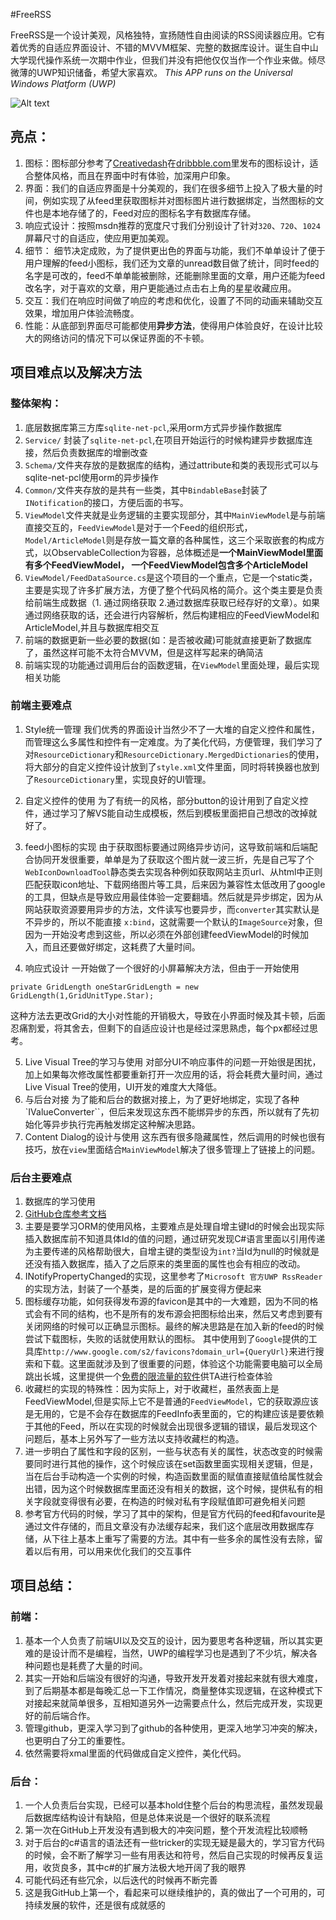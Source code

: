 #FreeRSS

FreeRSS是一个设计美观，风格独特，宣扬随性自由阅读的RSS阅读器应用。它有着优秀的自适应界面设计、不错的MVVM框架、完整的数据库设计。诞生自中山大学现代操作系统一次期中作业，但我们并没有把他仅仅当作一个作业来做。倾尽微薄的UWP知识储备，希望大家喜欢。
*This APP runs on the Universal Windows Platform (UWP)*

![Alt text](https://raw.githubusercontent.com/mgsweet/uwp-RSS-project/dev/Image/appShow.png)

## 亮点：
1. 图标：图标部分参考了[Creativedash](https://dribbble.com/IgorCheb)在[dribbble.com](https://dribbble.com/IgorCheb)里发布的图标设计，适合整体风格，而且在界面中时有体验，加深用户印象。
2. 界面：我们的自适应界面是十分美观的，我们在很多细节上投入了极大量的时间，例如实现了从feed里获取图标并对图标图片进行数据绑定，当然图标的文件也是本地存储了的，Feed对应的图标名字有数据库存储。
3. 响应式设计：按照msdn推荐的宽度尺寸我们分别设计了针对`320`、`720`、`1024`屏幕尺寸的自适应，使应用更加美观。
4. 细节： 细节决定成败，为了提供更出色的界面与功能，我们不单单设计了便于用户理解的feed小图标，我们还为文章的unread数目做了统计，同时feed的名字是可改的，feed不单单能被删除，还能删除里面的文章，用户还能为feed改名字，对于喜欢的文章，用户更能通过点击右上角的星星收藏应用。
5.  交互：我们在响应时间做了响应的考虑和优化，设置了不同的动画来辅助交互效果，增加用户体验流畅度。
6. 性能：从底部到界面尽可能都使用**异步方法**，使得用户体验良好，在设计比较大的网络访问的情况下可以保证界面的不卡顿。


## 项目难点以及解决方法
### 整体架构：
1. 底层数据库第三方库`sqlite-net-pcl`,采用orm方式异步操作数据库
2. `Service/` 封装了`sqlite-net-pcl`,在项目开始运行的时候构建异步数据库连接，然后负责数据库的增删改查
3. `Schema/`文件夹存放的是数据库的结构，通过attribute和类的表现形式可以与sqlite-net-pcl使用orm的异步操作
4. `Common/`文件夹存放的是共有一些类，其中`BindableBase`封装了`INotification`的接口，方便后面的书写。
5. `ViewModel`文件夹就是业务逻辑的主要实现部分，其中`MainViewModel`是与前端直接交互的，`FeedViewModel`是对于一个Feed的组织形式，`Model/ArticleModel`则是存放一篇文章的各种属性，这三个采取嵌套的构成方式，以ObservableCollection为容器，总体概述是**一个MainViewModel里面有多个FeedViewModel， 一个FeedViewModel包含多个ArticleModel**
6. `ViewModel/FeedDataSource.cs`是这个项目的一个重点，它是一个static类，主要是实现了许多扩展方法，方便了整个代码风格的简介。这个类主要是负责给前端生成数据（1. 通过网络获取 2.通过数据库获取已经存好的文章）。如果通过网络获取的话，还会进行内容解析，然后构建相应的FeedViewModel和ArticleModel,并且与数据库相交互
7. 前端的数据更新一些必要的数据(如：是否被收藏)可能就直接更新了数据库了，虽然这样可能不太符合MVVM，但是这样写起来的确简洁
8. 前端实现的功能通过调用后台的函数逻辑，在`ViewModel`里面处理，最后实现相关功能

### 前端主要难点
1. Style统一管理
我们优秀的界面设计当然少不了一大堆的自定义控件和属性，而管理这么多属性和控件有一定难度。为了美化代码，方便管理，我们学习了对`ResourceDictionary`和`ResourceDictionary.MergedDictionaries`的使用，将大部分的自定义控件设计放到了`style.xml`文件里面，同时将转换器也放到了`ResourceDictionary`里，实现良好的UI管理。

2. 自定义控件的使用
为了有统一的风格，部分button的设计用到了自定义控件，通过学习了解VS能自动生成模板，然后到模板里面把自己想改的改掉就好了。

3. feed小图标的实现
由于获取图标要通过网络异步访问，这导致前端和后端配合协同开发很重要，单单是为了获取这个图片就一波三折，先是自己写了个`WebIconDownloadTool`静态类去实现各种例如获取网站主页url、从html中正则匹配获取icon地址、下载网络图片等工具，后来因为兼容性太低改用了google的工具，但缺点是导致应用最佳体验一定要翻墙。然后就是异步绑定，因为从网站获取资源要用异步的方法，文件读写也要异步，而`converter`其实默认是不异步的，所以不能直接 `x:bind`，这就需要一个默认的`ImageSource`对象，但因为一开始没考虑到这些，所以必须在外部创建feedViewModel的时候加入，而且还要做好绑定，这耗费了大量时间。

4. 响应式设计
一开始做了一个很好的小屏幕解决方法，但由于一开始使用
  ```
private GridLength oneStarGridLength = new GridLength(1,GridUnitType.Star);
```
这种方法去更改Grid的大小对性能的开销极大，导致在小界面时候及其卡顿，后面忍痛割爱，将其舍去，但剩下的自适应设计也是经过深思熟虑，每个px都经过思考。

5. Live Visual Tree的学习与使用
对部分UI不响应事件的问题一开始很是困扰，加上如果每次修改属性都要重新打开一次应用的话，将会耗费大量时间，通过Live Visual Tree的使用，UI开发的难度大大降低。
6. 与后台对接
为了能和后台的数据对接上，为了更好地绑定，实现了各种`IValueConverter``，但后来发现这东西不能绑异步的东西，所以就有了先初始化等异步执行完再触发绑定这种解决思路。
7. Content Dialog的设计与使用
这东西有很多隐藏属性，然后调用的时候也很有技巧，放在`view`里面结合`MainViewModel`解决了很多管理上了链接上的问题。



### 后台主要难点
1. 数据库的学习使用
2. [GitHub仓库参考文档](https://github.com/praeclarum/sqlite-net)
3. 主要是要学习ORM的使用风格，主要难点是处理自增主键Id的时候会出现实际插入数据库前不知道具体Id的值的问题，通过研究发现C#语言里面以引用传递为主要传递的风格帮助很大，自增主键的类型设为`int?`当Id为null的时候就是还没有插入数据库，插入了之后原来的类里面的属性也会有相应的改动。
2. INotifyPropertyChanged的实现，这里参考了`Microsoft 官方UWP RssReader`的实现方法，封装了一个基类，是的后面的扩展变得方便起来
3. 图标缓存功能，如何获得发布源的favicon是其中的一大难题，因为不同的格式会有不同的结构，也不是所有的发布源会把图标给出来，然后又考虑到要有关闭网络的时候可以正确显示图标。最终的解决思路是在加入新的feed的时候尝试下载图标，失败的话就使用默认的图标。 其中使用到了`Google`提供的工具库`http://www.google.com/s2/favicons?domain_url={QueryUrl}`来进行搜索和下载。这里面就涉及到了很重要的问题，体验这个功能需要电脑可以全局跳出长城，这里提供一个[免费的限流量的软件](https://github.com/getlantern/lantern)供TA进行检查体验
4. 收藏栏的实现的特殊性：因为实际上，对于收藏栏，虽然表面上是FeedViewModel,但是实际上它不是普通的`FeedViewModel`，它的获取源应该是无用的，它是不会存在数据库的FeedInfo表里面的，它的构建应该是要依赖于其他的Feed，所以在实现的时候就会出现很多逻辑的错误，最后发现这个问题后，基本上另外写了一些方法以支持收藏栏的构造。
5. 进一步明白了属性和字段的区别，一些与状态有关的属性，状态改变的时候需要同时进行其他的操作，这个时候应该在set函数里面实现相关逻辑，但是，当在后台手动构造一个实例的时候，构造函数里面的赋值直接赋值给属性就会出错，因为这个时候数据库里面还没有相关的数据，这个时候，提供私有的相关字段就变得很有必要，在构造的时候对私有字段赋值即可避免相关问题
6. 参考官方代码的时候，学习了其中的架构，但是官方代码的feed和favourite是通过文件存储的，而且文章没有办法缓存起来，我们这个底层改用数据库存储，从下往上基本上重写了需要的方法。其中有一些多余的属性没有去除，留着以后有用，可以用来优化我们的交互事件


## 项目总结：
### 前端：
1. 基本一个人负责了前端UI以及交互的设计，因为要思考各种逻辑，所以其实更难的是设计而不是编程，当然，UWP的编程学习也是遇到了不少坑，解决各种问题也是耗费了大量的时间。
2. 其实一开始和后端没有很好的沟通，导致开发开发着对接起来就有很大难度，到了后期基本都是每晚汇总一下工作情况，商量整体实现逻辑，在这种模式下对接起来就简单很多，互相知道另外一边需要点什么，然后完成开发，实现更好的前后端合作。
3. 管理github，更深入学习到了github的各种使用，更深入地学习冲突的解决，也更明白了分工的重要性。
4. 依然需要将xmal里面的代码做成自定义控件，美化代码。
### 后台：
1. 一个人负责后台实现，已经可以基本hold住整个后台的构思流程，虽然发现最后数据库结构设计有缺陷，但是总体来说是一个很好的联系流程
2. 第一次在GitHub上开发没有遇到极大的冲突问题，整个开发流程比较顺畅
3. 对于后台的c#语言的语法还有一些tricker的实现无疑是最大的，学习官方代码的时候，会不断了解学习一些有用表达和符号，然后自己实现的时候再反复运用，收货良多，其中c#的扩展方法极大地开阔了我的眼界
4. 可能代码还有些冗余，以后迭代的时候再不断完善
5. 这是我GitHub上第一个，看起来可以继续维护的，真的做出了一个可用的，可持续发展的软件，还是很有成就感的
